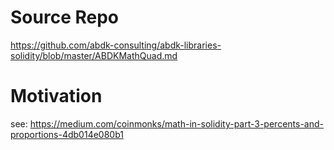 
# Source Repo

https://github.com/abdk-consulting/abdk-libraries-solidity/blob/master/ABDKMathQuad.md

# Motivation

see: https://medium.com/coinmonks/math-in-solidity-part-3-percents-and-proportions-4db014e080b1 